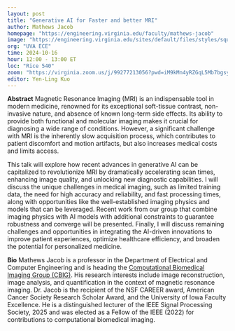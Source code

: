 ```yaml
---
layout: post
title: "Generative AI for Faster and better MRI"
author: Mathews Jacob
homepage: "https://engineering.virginia.edu/faculty/mathews-jacob"
image: "https://engineering.virginia.edu/sites/default/files/styles/square_xxsml/public/2024-08/mjacob_0.webp"
org: "UVA ECE"
time: 2024-10-16
hour: 12:00 - 13:00 ET
loc: "Rice 540"
zoom: "https://virginia.zoom.us/j/99277213056?pwd=iM9kMn4yRZGqL5Mb7bgsyVq6y5Etb9.1"
editor: Yen-Ling Kuo
---
```


**Abstract**
Magnetic Resonance Imaging (MRI) is an indispensable tool in modern medicine, renowned for its exceptional soft-tissue contrast, non-invasive nature, and absence of known long-term side effects. Its ability to provide both functional and molecular imaging makes it crucial for diagnosing a wide range of conditions. However, a significant challenge with MRI is the inherently slow acquisition process, which contributes to patient discomfort and motion artifacts, but also increases medical costs and limits access.

This talk will explore how recent advances in generative AI can be capitalized to revolutionize MRI by dramatically accelerating scan times, enhancing image quality, and unlocking new diagnostic capabilities. I will discuss the unique challenges in medical imaging, such as limited training data, the need for high accuracy and reliability, and fast processing times, along with opportunities like the well-established imaging physics and models that can be leveraged. Recent work from our group that combine imaging physics with AI models with additional constraints to guarantee robustness and converge will be presented. Finally, I will discuss remaining challenges and opportunities in integrating the AI-driven innovations to improve patient experiences, optimize healthcare efficiency, and broaden the potential for personalized medicine.

**Bio**
Mathews Jacob is a professor in the Department of Electrical and Computer Engineering and is heading the [Computational Biomedical Imaging Group (CBIG)](https://engineering.virginia.edu/labs-groups/computational-biomedical-imaging-group-cbig). His research interests include image reconstruction, image analysis, and quantification in the context of magnetic resonance imaging. Dr. Jacob is the recipient of the NSF CAREER award, American Cancer Society Research Scholar Award, and the University of Iowa Faculty Excellence. He is a distinguished lecturer of the IEEE Signal Processing Society, 2025 and was elected as a Fellow of the IEEE (2022) for contributions to computational biomedical imaging.
